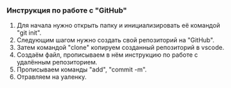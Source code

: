 ### Инструкция по работе с "GitHub"
1. Для начала нужно открыть папку и инициализировать её командой "git init".
2. Следующим шагом нужно создать свой репозиторий на "GitHub".
3. Затем командой "clone" копируем созданный репозиторий в vscode.
4. Создаём файл, прописываем в нём инструкцию по работе с удалённым репозиторием.
5. Прописываем команды "add", "commit -m". 
6. Отравляем на уаленку.

